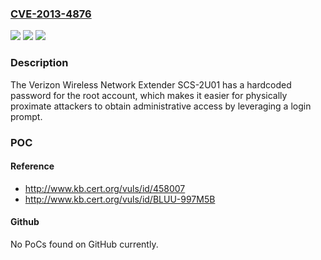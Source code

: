 ### [CVE-2013-4876](https://cve.mitre.org/cgi-bin/cvename.cgi?name=CVE-2013-4876)
![](https://img.shields.io/static/v1?label=Product&message=n%2Fa&color=blue)
![](https://img.shields.io/static/v1?label=Version&message=n%2Fa&color=blue)
![](https://img.shields.io/static/v1?label=Vulnerability&message=n%2Fa&color=brighgreen)

### Description

The Verizon Wireless Network Extender SCS-2U01 has a hardcoded password for the root account, which makes it easier for physically proximate attackers to obtain administrative access by leveraging a login prompt.

### POC

#### Reference
- http://www.kb.cert.org/vuls/id/458007
- http://www.kb.cert.org/vuls/id/BLUU-997M5B

#### Github
No PoCs found on GitHub currently.

